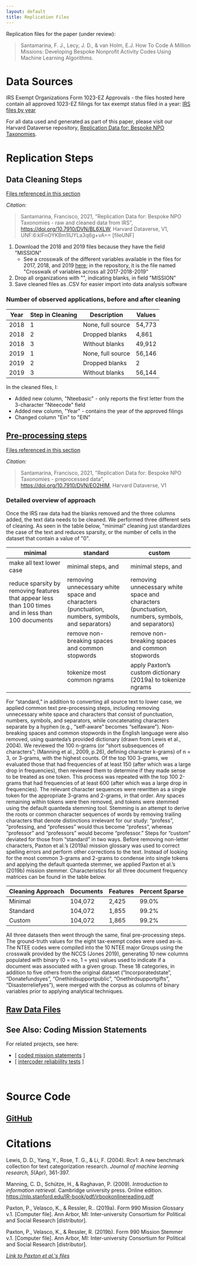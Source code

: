 ```yaml
---
layout: default
title: Replication Files
---
```


Replication files for the paper (under review):

> Santamarina, F. J., Lecy, J. D., & van Holm, E.J. How To Code A Million Missions: Developing Bespoke Nonprofit Activity Codes Using Machine Learning Algorithms.

# Data Sources

IRS Exempt Organizations Form 1023-EZ Approvals - the files hosted here contain all approved 1023-EZ filings for tax exempt status filed in a year: [IRS files by year](https://www.irs.gov/charities-non-profits/exempt-organizations-form-1023-ez-approvals)

For all data used and generated as part of this paper, please visit our Harvard Dataverse repository, [Replication Data for: Bespoke NPO Taxonomies](https://dataverse.harvard.edu/dataverse/bespoke-npo-taxonomies).

# Replication Steps

## Data Cleaning Steps

[Files referenced in this section](https://doi.org/10.7910/DVN/BL6XLW)

*Citation:* 
> Santamarina, Francisco, 2021, "Replication Data for: Bespoke NPO Taxonomies - raw and cleaned data from IRS", https://doi.org/10.7910/DVN/BL6XLW, Harvard Dataverse, V1, UNF:6:klFnOYKBm1lUYLa3q6g+vA== [fileUNF] 

1. Download the 2018 and 2019 files because they have the field "MISSION"
   * See a crosswalk of the different variables available in the files for 2017, 2018, and 2019 [here](https://dataverse.harvard.edu/file.xhtml?fileId=4468208&version=1.1); in the repository, it is the file named "Crosswalk of variables across all 2017-2018-2019"
2. Drop all organizations with "", indicating blanks, in field "MISSION"
3. Save cleaned files as .CSV for easier import into data analysis software

### Number of observed applications, before and after cleaning

Year | Step in Cleaning | Description | Values
-----|------------------|-------------|-------
2018 | 1 | None, full source | 54,773
2018 | 2 | Dropped blanks | 4,861
2018 | 3 | Without blanks | 49,912
2019 | 1 | None, full source | 56,146
2019 | 2 | Dropped blanks | 2
2019 | 3 | Without blanks | 56,144

In the cleaned files, I:
* Added new column, "Nteebasic" - only reports the first letter from the 3-character "Nteecode" field
* Added new column, "Year" - contains the year of the approved filings
* Changed column "Ein" to "EIN"

## [Pre-processing steps](/docs/Preprocessing_Replication.html)

[Files referenced in this section](https://doi.org/10.7910/DVN/EO2HIM)

*Citation:* 
> Santamarina, Francisco, 2021, "Replication Data for: Bespoke NPO Taxonomies - preprocessed data", https://doi.org/10.7910/DVN/EO2HIM, Harvard Dataverse, V1 

### Detailed overview of approach

Once the IRS raw data had the blanks removed and the three columns added, the text data needs to be cleaned. We performed three different sets of cleaning. As seen in the table below, "minimal" cleaning just standardizes the case of the text and reduces sparsity, or the number of cells in the dataset that contain a value of "0". 

minimal	| standard	| custom
--------|-----------|-------
make all text lower case | minimal steps, and | minimal steps, and
reduce sparsity by removing features that appear less than 100 times and in less than 100 documents | removing unnecessary white space and characters (punctuation, numbers, symbols, and separators) | removing unnecessary white space and characters (punctuation, numbers, symbols, and separators)
 &nbsp; | remove non-breaking spaces and common stopwords | remove non-breaking spaces and common stopwords
 &nbsp; | tokenize most common ngrams | apply Paxton’s custom dictionary (2019a) to tokenize ngrams 

For “standard,” in addition to converting all source text to lower case, we applied common text pre-processing steps, including removing unnecessary white space and characters that consist of punctuation, numbers, symbols, and separators, while concatenating characters separate by a hyphen (e.g., “self-aware” becomes “selfaware”). Non-breaking spaces and common stopwords in the English language were also removed, using quanteda’s provided dictionary (drawn from Lewis et al., 2004). We reviewed the 100 n-grams (or “short subsequences of characters”; (Manning et al., 2009, p.26), defining character k-grams) of n = 3, or 3-grams, with the highest counts. Of the top 100 3-grams, we evaluated those that had frequencies of at least 150 (after which was a large drop in frequencies), then reviewed them to determine if they made sense to be treated as one token. This process was repeated with the top 100 2-grams that had frequencies of at least 600 (after which was a large drop in frequencies). The relevant character sequences were rewritten as a single token for the appropriate 3-grams and 2-grams, in that order. Any spaces remaining within tokens were then removed, and tokens were stemmed using the default quanteda stemming tool. Stemming is an attempt to derive the roots or common character sequences of words by removing trailing characters that denote distinctions irrelevant for our study: “profess”, “professing, and “professes” would thus become “profess”, whereas “professor” and “professors” would become “professor.”
Steps for “custom” deviated for those from “standard” in two ways. Before removing non-letter characters, Paxton et al.’s (2019a) mission glossary was used to correct spelling errors and perform other corrections to the text. Instead of looking for the most common 3-grams and 2-grams to condense into single tokens and applying the default quanteda stemmer, we applied Paxton et al.’s (2019b) mission stemmer. Characteristics for all three document frequency matrices can be found in the table below.

Cleaning Approach	| Documents	| Features	| Percent Sparse
------------------|-----------|----------|----------------
Minimal	| 104,072	| 2,425	| 99.0%
Standard	| 104,072	| 1,855	| 99.2%
Custom	| 104,072	| 1,865	| 99.2%

All three datasets then went through the same, final pre-processing steps. The ground-truth values for the eight tax-exempt codes were used as-is. The NTEE codes were compiled into the 10 NTEE major Groups using the crosswalk provided by the NCCS (Jones 2019), generating 10 new columns populated with binary (0 = no, 1 = yes) values used to indicate if a document was associated with a given group. These 18 categories, in addition to five others from the original dataset (“Incorporatedstate”, “Donatefundsyes”, “Onethirdsupportpublic”, “Onethirdsupportgifts”, “Disasterreliefyes”), were merged with the corpus as columns of binary variables prior to applying analytical techniques.




## [Raw Data Files](https://dataverse.harvard.edu/dataverse/bespoke-npo-taxonomies)

## See Also: Coding Mission Statements  

For related projects, see here:

- [ [coded mission statements](https://github.com/lecy/political-ideology-of-nonprofits/raw/master/DATA/03-mission-statement-data/coded-mission-statements.xlsx) ]  
- [ [intercoder reliabiility tests](https://raw.githubusercontent.com/lecy/political-ideology-of-nonprofits/master/CODE/intercoder-reliability.R) ]  

<br>

# Source Code

## [GitHub](https://github.com/fjsantam/bespoke-npo-taxonomies)


# Citations
Lewis, D. D., Yang, Y., Rose, T. G., & Li, F. (2004). Rcv1: A new benchmark collection for text categorization research. *Journal of machine learning research, 5*(Apr), 361-397.

Manning, C. D., Schütze, H., & Raghavan, P. (2009). *Introduction to information retrieval.* Cambridge university press. Online edition. https://nlp.stanford.edu/IR-book/pdf/irbookonlinereading.pdf 

Paxton, P., Velasco, K., & Ressler, R.. (2019a). Form 990 Mission Glossary v.1. [Computer file]. Ann Arbor, MI: Inter-university Consortium for Political and Social Research [distributor].

Paxton, P., Velasco, K., & Ressler, R. (2019b). Form 990 Mission Stemmer v.1. [Computer file]. Ann Arbor, MI: Inter-university Consortium for Political and Social Research [distributor].

*[Link to Paxton et al.'s files](https://www.pamelapaxton.com/990missionstatements)*



